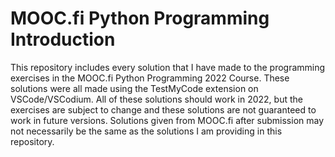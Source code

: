 # MOOC.fi Python Programming Introduction

This repository includes every solution that I have made to the programming exercises in the MOOC.fi Python Programming 2022 Course.
These solutions were all made using the TestMyCode extension on VSCode/VSCodium.
All of these solutions should work in 2022, but the exercises are subject to change and these solutions are not guaranteed to work in future versions.
Solutions given from MOOC.fi after submission may not necessarily be the same as the solutions I am providing in this repository.